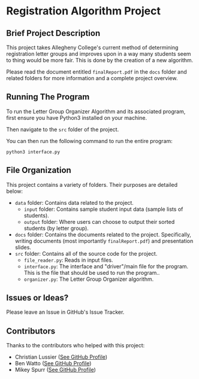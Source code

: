 # Registration Algorithm Project

## Brief Project Description
This project takes Allegheny College's current method of determining registration letter groups and improves upon in a way many students seem to thing would be more fair. This is done by the creation of a new algorithm.

Please read the document entitled `finalReport.pdf` in the `docs` folder and related folders for more information and a complete project overview.

## Running The Program
To run the Letter Group Organizer Algorithm and its associated program, first ensure you have Python3 installed on your machine.

Then navigate to the `src` folder of the project.

You can then run the following command to run the entire program:
```
python3 interface.py
```

## File Organization
This project contains a variety of folders. Their purposes are detailed below:
- `data` folder: Contains data related to the project.
  - `input` folder: Contains sample student input data (sample lists of students).  
  - `output` folder: Where users can choose to output their sorted students (by letter group).
- `docs` folder: Contains the documents related to the project. Specifically, writing documents (most importantly `finalReport.pdf`) and presentation slides.
- `src` folder: Contains all of the source code for the project.
  - `file_reader.py`: Reads in input files.
  - `interface.py`: The interface and "driver"/main file for the program.
    This is the file that should be used to run the program..
  - `organizer.py`: The Letter Group Organizer algorithm.

## Issues or Ideas?
Please leave an Issue in GitHub's Issue Tracker.

## Contributors
Thanks to the contributors who helped with this project:
- Christian Lussier ([See GitHub Profile](https://github.com/lussierc))
- Ben Watto ([See GitHub Profile](https://github.com/wattob))
- Mikey Spurr ([See GitHub Profile](https://github.com/Spurrm))
